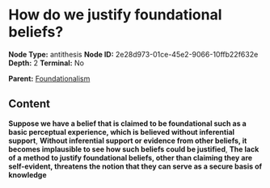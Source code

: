 # How do we justify foundational beliefs?

**Node Type:** antithesis
**Node ID:** 2e28d973-01ce-45e2-9066-10ffb22f632e
**Depth:** 2
**Terminal:** No

**Parent:** [Foundationalism](foundationalism.md)

## Content

**Suppose we have a belief that is claimed to be foundational such as a basic perceptual experience, which is believed without inferential support**, **Without inferential support or evidence from other beliefs, it becomes implausible to see how such beliefs could be justified**, **The lack of a method to justify foundational beliefs, other than claiming they are self-evident, threatens the notion that they can serve as a secure basis of knowledge**

